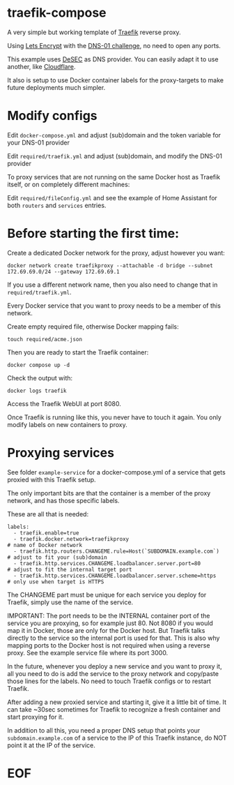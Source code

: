 # traefik-compose

A very simple but working template of [Traefik](https://traefik.io/) reverse proxy.

Using [Lets Encrypt](https://letsencrypt.org) with the [DNS-01 challenge](https://doc.traefik.io/traefik/https/acme/#providers), no need to open any ports.

This example uses [DeSEC](https://www.desec.io) as DNS provider. You can easily adapt it to use another, like [Cloudflare](https://www.cloudflare.com).

It also is setup to use Docker container labels for the proxy-targets to make future deployments much simpler.

# Modify configs

Edit `docker-compose.yml` and adjust (sub)domain and the token variable for your DNS-01 provider

Edit `required/traefik.yml` and adjust (sub)domain, and modify the DNS-01 provider

To proxy services that are not running on the same Docker host as Traefik itself, or on completely different machines:

Edit `required/fileConfig.yml` and see the example of Home Assistant for both `routers` and `services` entries.

# Before starting the first time:

Create a dedicated Docker network for the proxy, adjust however you want:

`docker network create traefikproxy --attachable -d bridge --subnet 172.69.69.0/24 --gateway 172.69.69.1`

If you use a different network name, then you also need to change that in `required/traefik.yml`.

Every Docker service that you want to proxy needs to be a member of this network.

Create empty required file, otherwise Docker mapping fails:

`touch required/acme.json`

Then you are ready to start the Traefik container:

`docker compose up -d`

Check the output with:

`docker logs traefik`

Access the Traefik WebUI at port 8080.

Once Traefik is running like this, you never have to touch it again. You only modify labels on new containers to proxy.

# Proxying services

See folder `example-service` for a docker-compose.yml of a service that gets proxied with this Traefik setup.

The only important bits are that the container is a member of the proxy network, and has those specific labels.

These are all that is needed:

    labels:
      - traefik.enable=true
      - traefik.docker.network=traefikproxy                               # name of Docker network
      - traefik.http.routers.CHANGEME.rule=Host(`SUBDOMAIN.example.com`)  # adjust to fit your (sub)domain
      - traefik.http.services.CHANGEME.loadbalancer.server.port=80        # adjust to fit the internal target port
      - traefik.http.services.CHANGEME.loadbalancer.server.scheme=https   # only use when target is HTTPS

The CHANGEME part must be unique for each service you deploy for Traefik, simply use the name of the service.

IMPORTANT: The port needs to be the INTERNAL container port of the service you are proxying, so for example just 80.
Not 8080 if you would map it in Docker, those are only for the Docker host. But Traefik talks directly to the service
so the internal port is used for that. This is also why mapping ports to the Docker host is not required when using a
reverse proxy. See the example service file where its port 3000.

In the future, whenever you deploy a new service and you want to proxy it, all you need to do is add the service to
the proxy network and copy/paste those lines for the labels. No need to touch Traefik configs or to restart Traefik.

After adding a new proxied service and starting it, give it a little bit of time.
It can take ~30sec sometimes for Traefik to recognize a fresh container and start proxying for it.

In addition to all this, you need a proper DNS setup that points your `subdomain.example.com` of a service to the
IP of this Traefik instance, do NOT point it at the IP of the service.

# EOF
